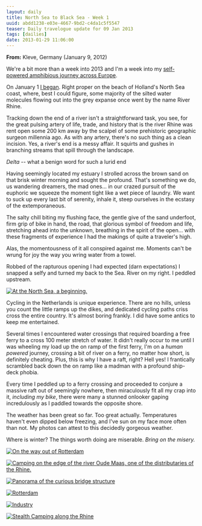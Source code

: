 ```yaml
---
layout: daily
title: North Sea to Black Sea - Week 1
uuid: abdd1238-e03e-4667-9bd2-c4da1c5f5547
teaser: Daily travelogue update for 09 Jan 2013
tags: [dailies]
date: 2013-01-29 11:06:00
---
```


**From:** Kleve, Germany (January 9, 2012)

We're a bit more than a week into 2013 and I'm a week into my <a href="http://elusivetruth.net/2012/12/31/a-boy-bike-and-boat.html"
title="A Boy, his Bike, and his Boat">self-powered amphibious journey across
Europe</a>.

On January 1 <a
href="http://elusivetruth.net/2013/01/27/power-of-beginnings.html" title="Power
of Beginning">I began</a>. Right proper on the beach of Holland's North Sea
coast, where, best I could figure, some majority of the silted water molecules
flowing out into the grey expanse once went by the name River Rhine.

Tracking down the end of a river isn't a straightforward task, you see, for
the great pulsing artery of life, trade, and history that is the river Rhine
was rent open some 200 km away by the scalpel of some prehistoric geographic
surgeon millennia ago. As with any artery, there's no such thing as a clean
incision. Yes, a river's end is a messy affair. It squirts and gushes in
branching streams that spill through the landscape.

*Delta* -- what a benign word for such a lurid end

Having seemingly located my estuary I strolled across the brown sand on that
brisk winter morning and sought the profound. That's something we do, us
wandering dreamers, the mad ones... in our crazed pursuit of the euphoric we squeeze the
moment tight like a wet piece of laundry. We want to suck up every last bit of
serenity, inhale it, steep ourselves in the ecstasy of the extemporaneous.

The salty chill biting my flushing face, the gentle give of the sand underfoot,
firm grip of bike in hand, the road, that glorious symbol of freedom and life,
stretching ahead into the unknown, breathing in the spirit of the open... with
these fragments of experience I had the makings of quite a traveler's high.

Alas, the momentousness of it all conspired against me. Moments can't be wrung
for joy the way you wring water from a towel.

Robbed of the rapturous opening I had expected (darn expectations) I snapped
a selfy and turned my back to the Sea. River on my right. I peddled upstream.

<div class="caption">
<a href="http://photos.elusivetruth.net/TheNetherlands/Rotterdam-2012/27335003_PST6gn#!i=2338023214&k=SN6vxwt&lb=1&s=A" title="At the North Sea, a beginning."><img src="http://photos.elusivetruth.net/TheNetherlands/Rotterdam-2012/i-SN6vxwt/0/L/IMG_20130102_094442_v3-L.jpg" title="At the North Sea, a beginning." alt="At the North Sea, a beginning."></a>
<p></p>
</div>

Cycling in the Netherlands is unique experience. There are no hills, unless you
count the little ramps up the dikes, and dedicated cycling paths criss cross
the entire country.  It's almost boring frankly.  I did have some antics to
keep me entertained.

Several times I encountered water crossings that required boarding a free ferry to
a cross 100 meter stretch of water. It didn't really occur to me until I was
wheeling my load up the on ramp of the first ferry, I'm on a *human powered*
journey, crossing a bit of river on a ferry, no matter how short, is definitely
cheating. Plus, this is why I have a raft, right? Hell yes! I frantically
scrambled back down the on ramp like a madman with a profound ship-deck phobia.

Every time I peddled up to a ferry crossing and proceeded to
conjure a massive raft out of seemingly nowhere, then miraculously fit all my
crap into it, *including my bike*, there were many a stunned onlooker gaping
incredulously as I paddled towards the opposite shore.

The weather has been great so far. Too great actually. Temperatures haven't
even dipped below freezing, and I've sun on my face more often than not.  My
photos can attest to this decidedly gorgeous weather.

Where is winter? The things worth doing are miserable. *Bring on the misery.*

<div class="caption">
 <a href="http://photos.elusivetruth.net/TheNetherlands/Rotterdam-2012/27335003_PST6gn#!i=2308888660&k=r7qbNzc&lb=1&s=A" title="On the way out of Rotterdam"><img src="http://photos.elusivetruth.net/TheNetherlands/Rotterdam-2012/i-r7qbNzc/0/L/IMG_20130101_150057_v1-L.jpg" title="On the way out of Rotterdam" alt="On the way out of Rotterdam"></a>
<p></p>
</div>

<div class="caption">
 <a href="http://photos.elusivetruth.net/TheNetherlands/Rotterdam-2012/27335003_PST6gn#!i=2297812877&k=PQ6bfWQ&lb=1&s=A" title="Camping on the edge of the river Oude Maas, one of the distributaries of the Rhine."><img src="http://photos.elusivetruth.net/TheNetherlands/Rotterdam-2012/i-PQ6bfWQ/0/L/IMG_20121225_124405_v1-L.jpg" title="Camping on the edge of the river Oude Maas, one of the distributaries of the Rhine." alt="Camping on the edge of the river Oude Maas, one of the distributaries of the Rhine."></a>
<p></p>
</div>
 
<div class="caption">
 <a href="http://photos.elusivetruth.net/TheNetherlands/Rotterdam-2012/27335003_PST6gn#!i=2297814697&k=CP6sBs6&lb=1&s=A" title="Panorama of the curious bridge structure"><img src="http://photos.elusivetruth.net/TheNetherlands/Rotterdam-2012/i-CP6sBs6/0/L/PANO_20121229_143048_v1-L.jpg" title="Panorama of the curious bridge structure" alt="Panorama of the curious bridge structure"></a>
<p></p>
</div>
 
<div class="caption">
 <a href="http://photos.elusivetruth.net/TheNetherlands/Rotterdam-2012/27335003_PST6gn#!i=2308888127&k=6W5KWct&lb=1&s=A" title="Rotterdam"><img src="http://photos.elusivetruth.net/TheNetherlands/Rotterdam-2012/i-6W5KWct/0/L/IMG_20130101_143522_v1-L.jpg" title="Rotterdam" alt="Rotterdam"></a>
<p></p>
</div>

<div class="caption">
 <a href="http://photos.elusivetruth.net/TheNetherlands/Rotterdam-2012/27335003_PST6gn#!i=2308888958&k=dm978C3&lb=1&s=A" title="Industry"><img src="http://photos.elusivetruth.net/TheNetherlands/Rotterdam-2012/i-dm978C3/0/L/IMG_20130101_160124_v1-L.jpg" title="Industry" alt="Industry"></a>
<p></p>
</div>
 
<div class="caption">
 <a href="http://photos.elusivetruth.net/TheNetherlands/Rotterdam-2012/27335003_PST6gn#!i=2308890160&k=wBw5qM2&lb=1&s=A" title="Stealth Camping along the Rhine"><img src="http://photos.elusivetruth.net/TheNetherlands/Rotterdam-2012/i-wBw5qM2/0/L/IMG_20130104_084120-L.jpg" title="Stealth Camping along the Rhine" alt="Stealth Camping along the Rhine"></a>
 <p></p>
</div>
 

